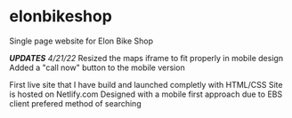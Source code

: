# elonbikeshop
Single page website for Elon Bike Shop

***UPDATES***
*4/21/22*
Resized the maps iframe to fit properly in mobile design
Added a "call now" button to the mobile version 



First live site that I have build and launched completly with HTML/CSS
Site is hosted on Netlify.com
Designed with a mobile first approach due to EBS client prefered method of searching
